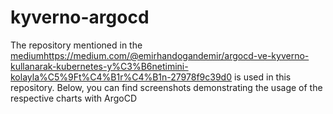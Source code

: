 # kyverno-argocd

The repository mentioned in the [medium](https://medium.com/@emirhandogandemir/argocd-ve-kyverno-kullanarak-kubernetes-y%C3%B6netimini-kolayla%C5%9Ft%C4%B1r%C4%B1n-27978f9c39d0)https://medium.com/@emirhandogandemir/argocd-ve-kyverno-kullanarak-kubernetes-y%C3%B6netimini-kolayla%C5%9Ft%C4%B1r%C4%B1n-27978f9c39d0 is used in this repository. Below, you can find screenshots demonstrating the usage of the respective charts with ArgoCD
